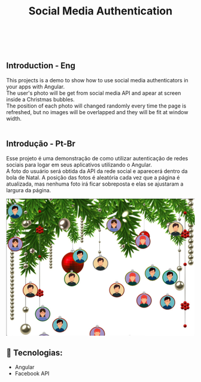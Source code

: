 <h1 align="center">Social Media Authentication</h1>
<br>
<br>
<br>

<!-- ## Demo  
try a demo <a href="https://geolocation.muriloportugal.com.br" target="_blank">here</a>. -->
<br>

## Introduction - Eng
This projects is a demo to show how to use social media authenticators in your apps with Angular.  
The user's photo will be get from social media API and apear at screen inside a Christmas bubbles.  
The position of each photo will changed randomly every time the page is refreshed, but no images will be overlapped and they will be fit at window width.
<br>
<br>
## Introdução - Pt-Br
Esse projeto é uma demonstração de como utilizar autenticação de redes sociais para logar em seus aplicativos utilizando o Angular.  
A foto do usuário será obtida da API da rede social e aparecerá dentro da bola de Natal.
A posição das fotos é aleatória cada vez que a página é atualizada, mas nenhuma foto irá ficar sobreposta e elas se ajustaram a largura da página.

<img src="https://github.com/muriloportugal/social-media-auth/blob/main/src/assets/data/imgExample.jpeg">

## :robot: Tecnologias:
- Angular
- Facebook API
